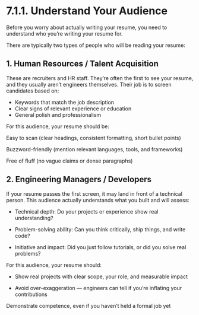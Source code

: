 # 7.1.1. Understand Your Audience

Before you worry about actually writing your resume, you need to understand who you’re writing your resume for.

There are typically two types of people who will be reading your resume:

## 1. Human Resources / Talent Acquisition

These are recruiters and HR staff. They’re often the first to see your resume, and they usually aren’t engineers themselves. Their job is to screen candidates based on:

- Keywords that match the job description
- Clear signs of relevant experience or education
- General polish and professionalism

For this audience, your resume should be:

Easy to scan (clear headings, consistent formatting, short bullet points)

Buzzword-friendly (mention relevant languages, tools, and frameworks)

Free of fluff (no vague claims or dense paragraphs)

## 2. Engineering Managers / Developers

If your resume passes the first screen, it may land in front of a technical person. This audience actually understands what you built and will assess:

- Technical depth: Do your projects or experience show real understanding?

- Problem-solving ability: Can you think critically, ship things, and write code?

- Initiative and impact: Did you just follow tutorials, or did you solve real problems?

For this audience, your resume should:

- Show real projects with clear scope, your role, and measurable impact

- Avoid over-exaggeration — engineers can tell if you’re inflating your contributions

Demonstrate competence, even if you haven’t held a formal job yet
